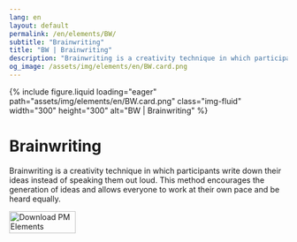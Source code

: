 ```yaml
---
lang: en
layout: default
permalink: /en/elements/BW/
subtitle: "Brainwriting"
title: "BW | Brainwriting"
description: "Brainwriting is a creativity technique in which participants write down their ideas instead of speaking them out loud. This method encourages the generation of ideas and allows everyone to work at their own pace and be heard equally."
og_image: /assets/img/elements/en/BW.card.png
---
```


{% include figure.liquid loading="eager" path="assets/img/elements/en/BW.card.png" class="img-fluid" width="300" height="300" alt="BW | Brainwriting" %}

# Brainwriting

Brainwriting is a creativity technique in which participants write down their ideas instead of speaking them out loud. This method encourages the generation of ideas and allows everyone to work at their own pace and be heard equally.

<a href="https://apps.apple.com/app/apple-store/id6738084498?pt=127441684&ct=website&mt=8">
  <img src="{{ "assets/img/en/appstore.png" | relative_url }}" width="120" height="40" alt="Download PM Elements">
</a>
